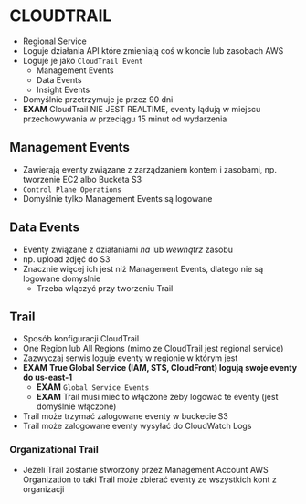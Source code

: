 # CLOUDTRAIL

- Regional Service
- Loguje działania API które zmieniają coś w koncie lub zasobach AWS
- Loguje je jako `CloudTrail Event`
	-	Management Events
	-	Data Events
	-	Insight Events
-	Domyślnie przetrzymuje je przez 90 dni
- **EXAM** CloudTrail NIE JEST REALTIME, eventy lądują w miejscu przechowywania w przeciągu 15 minut od wydarzenia

## Management Events
- Zawierają eventy związane z zarządzaniem kontem i zasobami, np. tworzenie EC2 albo Bucketa S3
- `Control Plane Operations`
- Domyślnie tylko Management Events są logowane

## Data Events
- Eventy związane z działaniami *na* lub *wewnątrz* zasobu
- np. upload zdjęć do S3
- Znacznie więcej ich jest niż Management Events, dlatego nie są logowane domyslnie
	- Trzeba wlączyć przy tworzeniu Trail

## Trail
- Sposób konfiguracji CloudTrail
- One Region lub All Regions (mimo ze CloudTrail jest regional service)
- Zazwyczaj serwis loguje eventy w regionie w którym jest
- **EXAM** **True Global Service (IAM, STS, CloudFront) logują swoje eventy do us-east-1**
	- **EXAM** `Global Service Events`
	-	**EXAM** Trail musi mieć to włączone żeby logować te eventy (jest domyślnie włączone)
- Trail może trzymać zalogowane eventy w buckecie S3
- Trail może zalogowane eventy wysyłać do CloudWatch Logs

### Organizational Trail
- Jeżeli Trail zostanie stworzony przez Management Account AWS Organization to taki Trail może zbierać eventy ze wszystkich kont z organizacji
